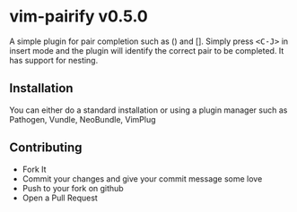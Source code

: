 # vim-pairify v0.5.0

A simple plugin for pair completion such as () and []. Simply press
<kbd>\<C-J></kbd> in insert mode and the plugin will identify the correct pair
to be completed. It has support for nesting.

## Installation

You can either do a standard installation or using a plugin manager such as
Pathogen, Vundle, NeoBundle, VimPlug

## Contributing

- Fork It
- Commit your changes and give your commit message some love
- Push to your fork on github
- Open a Pull Request
